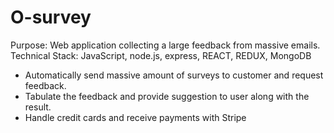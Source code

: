 # O-survey

Purpose: Web application collecting a large feedback from massive emails.
Technical Stack: JavaScript, node.js, express, REACT, REDUX, MongoDB

- Automatically send massive amount of surveys to customer and request feedback.
- Tabulate the feedback and provide suggestion to user along with the result.
- Handle credit cards and receive payments with Stripe
